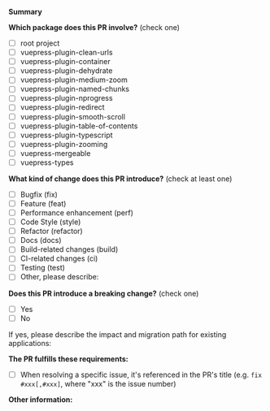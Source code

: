 <!-- Please don't delete this template -->

<!-- PULL REQUEST TEMPLATE -->
<!-- (Update "[ ]" to "[x]" to check a box) -->

**Summary**

**Which package does this PR involve?** (check one)

- [ ] root project
- [ ] vuepress-plugin-clean-urls
- [ ] vuepress-plugin-container
- [ ] vuepress-plugin-dehydrate
- [ ] vuepress-plugin-medium-zoom
- [ ] vuepress-plugin-named-chunks
- [ ] vuepress-plugin-nprogress
- [ ] vuepress-plugin-redirect
- [ ] vuepress-plugin-smooth-scroll
- [ ] vuepress-plugin-table-of-contents
- [ ] vuepress-plugin-typescript
- [ ] vuepress-plugin-zooming
- [ ] vuepress-mergeable
- [ ] vuepress-types

**What kind of change does this PR introduce?** (check at least one)

- [ ] Bugfix (fix)
- [ ] Feature (feat)
- [ ] Performance enhancement (perf)
- [ ] Code Style (style)
- [ ] Refactor (refactor)
- [ ] Docs (docs)
- [ ] Build-related changes (build)
- [ ] CI-related changes (ci)
- [ ] Testing (test)
- [ ] Other, please describe:

**Does this PR introduce a breaking change?** (check one)

- [ ] Yes
- [ ] No

If yes, please describe the impact and migration path for existing applications:

**The PR fulfills these requirements:**

- [ ] When resolving a specific issue, it's referenced in the PR's title (e.g. `fix #xxx[,#xxx]`, where "xxx" is the issue number)

**Other information:**
